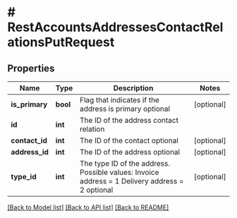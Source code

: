 # # RestAccountsAddressesContactRelationsPutRequest

## Properties

Name | Type | Description | Notes
------------ | ------------- | ------------- | -------------
**is_primary** | **bool** | Flag that indicates if the address is primary optional | [optional]
**id** | **int** | The ID of the address contact relation |
**contact_id** | **int** | The ID of the contact optional | [optional]
**address_id** | **int** | The ID of the address optional | [optional]
**type_id** | **int** | The type ID of the address. Possible values:  Invoice address &#x3D; 1 Delivery address &#x3D; 2  optional | [optional]

[[Back to Model list]](../../README.md#models) [[Back to API list]](../../README.md#endpoints) [[Back to README]](../../README.md)
